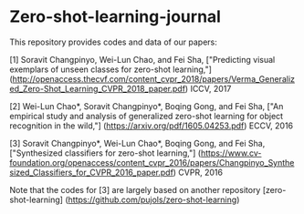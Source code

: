 # Zero-shot-learning-journal

This repository provides codes and data of our papers:

[1] Soravit Changpinyo, Wei-Lun Chao, and Fei Sha, ["Predicting visual exemplars of unseen classes for zero-shot learning,"] (http://openaccess.thecvf.com/content_cvpr_2018/papers/Verma_Generalized_Zero-Shot_Learning_CVPR_2018_paper.pdf) ICCV, 2017

[2] Wei-Lun Chao*, Soravit Changpinyo*, Boqing Gong, and Fei Sha, ["An empirical study and analysis of generalized zero-shot learning for object recognition in the wild,"] (https://arxiv.org/pdf/1605.04253.pdf) ECCV, 2016

[3] Soravit Changpinyo*, Wei-Lun Chao*, Boqing Gong, and Fei Sha, ["Synthesized classifiers for zero-shot learning,"] (https://www.cv-foundation.org/openaccess/content_cvpr_2016/papers/Changpinyo_Synthesized_Classifiers_for_CVPR_2016_paper.pdf) CVPR, 2016 

Note that the codes for [3] are largely based on another repository [zero-shot-learning] (https://github.com/pujols/zero-shot-learning)
